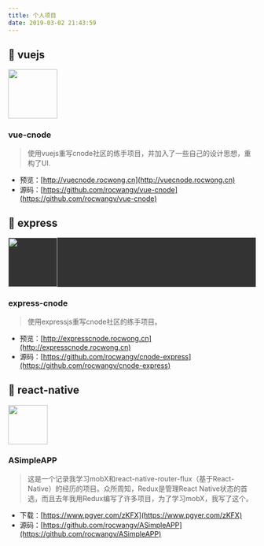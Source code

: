 ```yaml
---
title: 个人项目
date: 2019-03-02 21:43:59
---
```


## 🍔 vuejs
<img width=100 src="https://cli.vuejs.org/favicon.png" >

 ### vue-cnode
> 使用vuejs重写cnode社区的练手项目，并加入了一些自己的设计思想，重构了UI.

 * 预览：[http://vuecnode.rocwong.cn](http://vuecnode.rocwong.cn)
 * 源码：[https://github.com/rocwangv/vue-cnode](https://github.com/rocwangv/vue-cnode)

## 🍞 express
<div style="background:#333">
  <img width=100 src="http://static.nodejs.cn/_static/img/logo.svg" >
</div>

 ### express-cnode

> 使用expressjs重写cnode社区的练手项目。

 * 预览：[http://expresscnode.rocwong.cn](http://expresscnode.rocwong.cn)
 * 源码：[https://github.com/rocwangv/cnode-express](https://github.com/rocwangv/cnode-express)


## 🍟 react-native
<img width=80 src="https://cdn.jsdelivr.net/gh/rocwangv/ASimpleAPP/src/images/logo.png">

 ### ASimpleAPP

>这是一个记录我学习mobX和react-native-router-flux（基于React-Native）的经历的项目。众所周知，Redux是管理React Native状态的首选，而且去年我用Redux编写了许多项目，为了学习mobX，我写了这个。

 * 下载：[https://www.pgyer.com/zKFX](https://www.pgyer.com/zKFX)
 * 源码：[https://github.com/rocwangv/ASimpleAPP](https://github.com/rocwangv/ASimpleAPP)